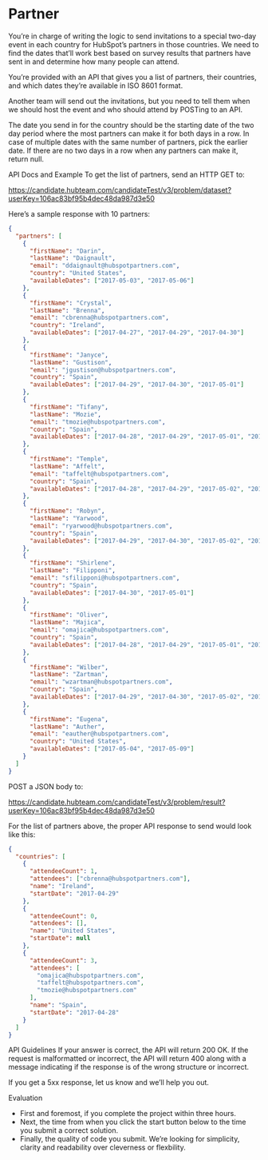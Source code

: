 # Partner

You’re in charge of writing the logic to send invitations to a special two-day event in each country for HubSpot’s partners in those countries. We need to find the dates that’ll work best based on survey results that partners have sent in and determine how many people can attend.

You’re provided with an API that gives you a list of partners, their countries, and which dates they’re available in ISO 8601 format.

Another team will send out the invitations, but you need to tell them when we should host the event and who should attend by POSTing to an API.

The date you send in for the country should be the starting date of the two day period where the most partners can make it for both days in a row. In case of multiple dates with the same number of partners, pick the earlier date. If there are no two days in a row when any partners can make it, return null.

API Docs and Example
To get the list of partners, send an HTTP GET to:

https://candidate.hubteam.com/candidateTest/v3/problem/dataset?userKey=106ac83bf95b4dec48da987d3e50

Here’s a sample response with 10 partners:

```json
{
  "partners": [
    {
      "firstName": "Darin",
      "lastName": "Daignault",
      "email": "ddaignault@hubspotpartners.com",
      "country": "United States",
      "availableDates": ["2017-05-03", "2017-05-06"]
    },
    {
      "firstName": "Crystal",
      "lastName": "Brenna",
      "email": "cbrenna@hubspotpartners.com",
      "country": "Ireland",
      "availableDates": ["2017-04-27", "2017-04-29", "2017-04-30"]
    },
    {
      "firstName": "Janyce",
      "lastName": "Gustison",
      "email": "jgustison@hubspotpartners.com",
      "country": "Spain",
      "availableDates": ["2017-04-29", "2017-04-30", "2017-05-01"]
    },
    {
      "firstName": "Tifany",
      "lastName": "Mozie",
      "email": "tmozie@hubspotpartners.com",
      "country": "Spain",
      "availableDates": ["2017-04-28", "2017-04-29", "2017-05-01", "2017-05-04"]
    },
    {
      "firstName": "Temple",
      "lastName": "Affelt",
      "email": "taffelt@hubspotpartners.com",
      "country": "Spain",
      "availableDates": ["2017-04-28", "2017-04-29", "2017-05-02", "2017-05-04"]
    },
    {
      "firstName": "Robyn",
      "lastName": "Yarwood",
      "email": "ryarwood@hubspotpartners.com",
      "country": "Spain",
      "availableDates": ["2017-04-29", "2017-04-30", "2017-05-02", "2017-05-03"]
    },
    {
      "firstName": "Shirlene",
      "lastName": "Filipponi",
      "email": "sfilipponi@hubspotpartners.com",
      "country": "Spain",
      "availableDates": ["2017-04-30", "2017-05-01"]
    },
    {
      "firstName": "Oliver",
      "lastName": "Majica",
      "email": "omajica@hubspotpartners.com",
      "country": "Spain",
      "availableDates": ["2017-04-28", "2017-04-29", "2017-05-01", "2017-05-03"]
    },
    {
      "firstName": "Wilber",
      "lastName": "Zartman",
      "email": "wzartman@hubspotpartners.com",
      "country": "Spain",
      "availableDates": ["2017-04-29", "2017-04-30", "2017-05-02", "2017-05-03"]
    },
    {
      "firstName": "Eugena",
      "lastName": "Auther",
      "email": "eauther@hubspotpartners.com",
      "country": "United States",
      "availableDates": ["2017-05-04", "2017-05-09"]
    }
  ]
}
```

POST a JSON body to:

https://candidate.hubteam.com/candidateTest/v3/problem/result?userKey=106ac83bf95b4dec48da987d3e50

For the list of partners above, the proper API response to send would look like this:

```json
{
  "countries": [
    {
      "attendeeCount": 1,
      "attendees": ["cbrenna@hubspotpartners.com"],
      "name": "Ireland",
      "startDate": "2017-04-29"
    },
    {
      "attendeeCount": 0,
      "attendees": [],
      "name": "United States",
      "startDate": null
    },
    {
      "attendeeCount": 3,
      "attendees": [
        "omajica@hubspotpartners.com",
        "taffelt@hubspotpartners.com",
        "tmozie@hubspotpartners.com"
      ],
      "name": "Spain",
      "startDate": "2017-04-28"
    }
  ]
}
```

API Guidelines
If your answer is correct, the API will return 200 OK. If the request is malformatted or incorrect, the API will return 400 along with a message indicating if the response is of the wrong structure or incorrect.

If you get a 5xx response, let us know and we’ll help you out.

Evaluation

- First and foremost, if you complete the project within three hours.
- Next, the time from when you click the start button below to the time you submit a correct solution.
- Finally, the quality of code you submit. We’re looking for simplicity, clarity and readability over cleverness or flexbility.
